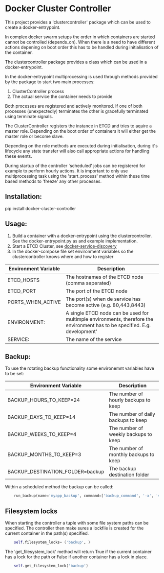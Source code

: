 # Docker Cluster Controller

This project provides a 'clustercontroller' package which can be used to create a docker-entrypoint.

In complex docker swarm setups the order in which containers are started cannot be controlled (depends_on). When there
is a need to have different actions depening on boot order this has to be handled during initialisation of the 
container.

The clustercontroller package provides a class which can be used in a docker-entrypoint. 

In the docker-entrypoint multiprocessing is used through methods provided by the package to start two main processes:

1. ClusterController process
2. The actual service the container needs to provide

Both processes are registered and actively monitored. If one of both processes (unexpectedly) terminates the other
is gracefully terminated using terminate signals.

The ClusterController registers the instance in ETCD and tries to aquire a master role. Depending on the boot order
of containers it will either get the master role or become slave.

Depending on the role methods are executed during initialisation, during it's lifecycle any state transfer will also
call appropriate actions for handling these events.

During startup of the controller 'scheduled' jobs can be registered for example to perform hourly actions. It is
important to only use multiprocessing task using the 'start_process' method within these time based methods to 'freeze'
any other processes.



## Installation:

pip install docker-cluster-controller


## Usage:

1. Build a container with a docker-entrypoint using the clustercontroller. See the docker-entrypoint.py as and example implementation.
1. Start a ETCD Cluster, see [docker-service-discovery]
2. In the docker-compose file set environment variables so the clustercontroller knows where and how to register

|Environment Variable |Description |
|---------------------|------------|
|ETCD_HOSTS |The hostnames of the ETCD node (comma seperated) |
|ETCD_PORT |The port of the ETCD node |
|PORTS_WHEN_ACTIVE | The port(s) when de service has become active (e.g. 80,443,8443)
|ENVIRONMENT: | A single ETCD node can be used for multimple environments, therefore the environment has to be specified. E.g. development'|
|SERVICE: |The name of the service |

## Backup:

To use the rotating backup functionality some environemnt variables have to be set:

|Environment Variable |Description |
|---------------------|------------|
|BACKUP_HOURS_TO_KEEP=24 |The number of hourly backups to keep |
|BACKUP_DAYS_TO_KEEP=14 |The number of daily backups to keep |
|BACKUP_WEEKS_TO_KEEP=4 |The number of weekly backups to keep |
|BACKUP_MONTHS_TO_KEEP=3 |The number of monthly backups to keep |
|BACKUP_DESTINATION_FOLDER=backup |The backup destination folder |

Within a scheduled method the backup can be called:

```python
    run_backup(name='myapp_backup', command=['backup_command', '-x', 'some_option', '-y', 'some_other_option'])
```


## Filesystem locks

When starting the controller a tuple with some file system paths can be specified. The controller then make sures a
lockfile is created for the current container in the path(s) specified.

```python
    self.filesystem_locks= ('backup', )
```

The 'get_filesystem_lock' method will return True if the current container has a lock for the path or False if another
container has a lock in place.

```python
    self.get_filesystem_lock('backup')
```

[docker-service-discovery]: https://github.com/erikdewildt/docker-service-discovery
